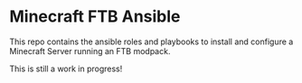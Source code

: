 # Minecraft FTB Ansible
This repo contains the ansible roles and playbooks to install and configure a Minecraft Server running an FTB modpack.

This is still a work in progress!